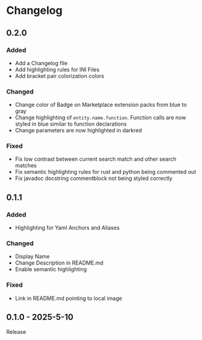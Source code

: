 # Changelog

## 0.2.0

### Added
- Add a Changelog file
- Add highlighting rules for INI Files
- Add bracket pair colorization colors

### Changed
- Change color of Badge on Marketplace extension packs from blue to gray
- Change highlighting of `entity.name.function`. Function calls are now styled in blue similar to function declarations
- Change parameters are now highlighted in darkred

### Fixed
- Fix low contrast between current search match and other search matches 
- Fix semantic highlighting rules for rust and python being commented out
- Fix javadoc docstring commentblock not being styled correctly


## 0.1.1

### Added
- Highlighting for Yaml Anchors and Aliases

### Changed
- Display Name
- Change Description in README.md
- Enable semantic highlighting

### Fixed
- Link in README.md pointing to local image


## 0.1.0 - 2025-5-10

Release
